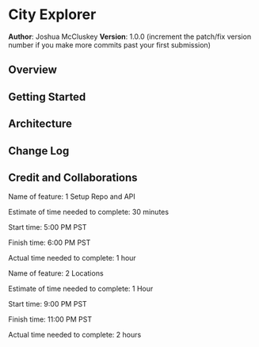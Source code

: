 # City Explorer

**Author**: Joshua McCluskey
**Version**: 1.0.0 (increment the patch/fix version number if you make more commits past your first submission)

## Overview
<!-- Provide a high level overview of what this application is and why you are building it, beyond the fact that it's an assignment for this class. (i.e. What's your problem domain?) -->

## Getting Started
<!-- What are the steps that a user must take in order to build this app on their own machine and get it running? -->

## Architecture
<!-- Provide a detailed description of the application design. What technologies (languages, libraries, etc) you're using, and any other relevant design information. -->

## Change Log
<!-- Use this area to document the iterative changes made to your application as each feature is successfully implemented. Use time stamps. Here's an example:

01-01-2001 4:59pm - Application now has a fully-functional express server, with a GET route for the location resource. -->

## Credit and Collaborations

Name of feature: 1 Setup Repo and API

Estimate of time needed to complete: 30 minutes

Start time: 5:00 PM PST

Finish time: 6:00 PM PST

Actual time needed to complete: 1 hour

Name of feature: 2 Locations

Estimate of time needed to complete: 1 Hour

Start time: 9:00 PM PST

Finish time: 11:00 PM PST

Actual time needed to complete: 2 hours

